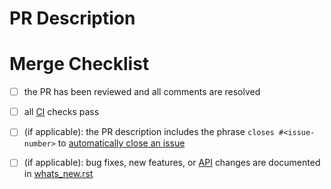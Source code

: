<!--Thanks for contributing-->
<!--If this is your first time, please make sure to read the contributing guideline-->
<!--https://github.com/sappelhoff/pyprep/blob/master/.github/CONTRIBUTING.md-->

# PR Description

 <!--Please describe your pull request here.-->

# Merge Checklist

<!--To merge your PR we need to first take the following points into account.-->
<!--Please just leave this checklist untouched-->

- [ ] the PR has been reviewed and all comments are resolved
- [ ] all [CI][what-is-ci] checks pass
- [ ] (if applicable): the PR description includes the phrase `closes #<issue-number>` to [automatically close an issue][auto-close-documentation]
- [ ] (if applicable): bug fixes, new features, or [API][what-is-api] changes are documented in [whats_new.rst][whats-new-file]


[what-is-ci]: https://help.github.com/en/actions/building-and-testing-code-with-continuous-integration/about-continuous-integration
[auto-close-documentation]: https://help.github.com/en/github/managing-your-work-on-github/linking-a-pull-request-to-an-issue#linking-a-pull-request-to-an-issue-using-a-keyword
[what-is-api]: https://en.wikipedia.org/wiki/Application_programming_interface
[whats-new-file]: https://github.com/sappelhoff/pyprep/blob/master/docs/whats_new.rst
